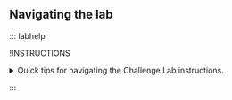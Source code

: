 ## Navigating the lab

::: labhelp

!INSTRUCTIONS[](https://raw.githubusercontent.com/LODSContent/Challenge-V2-Framework/master/Templates/Environments/@lab.Variable(cloudEnvironment).md)

<details class=info-icon>
<summary title="Select for More...">Quick tips for navigating the Challenge Lab instructions.</summary>
<span class=copyIcon>Select the Copy to Clipboard icon to copy the green text.</span>
<span class=typeIcon>Select the Type Text icon to insert the green text directly into the lab.</span>
<span class=warn-icon>An Alert tells you that a task requires extra care.</span>
<span class=info-icon>A Note provides additional helpful information for completing a task.</span>
<span class=hint-icon>A Hint will guide you through a portion of the Challenge Lab.</span>
<span class=know-icon>A Knowledge block provides a deeper level of knowledge into a subject. It is a great way to solidify your understanding, but it is not strictly necessary to complete the Challenge Lab.</span>
</details>

:::
